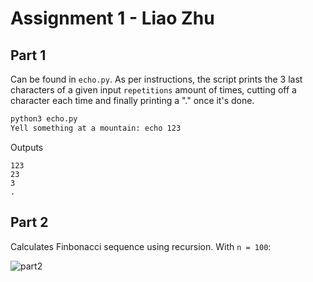 # Assignment 1 - Liao Zhu

## Part 1
Can be found in `echo.py`. As per instructions, the script prints the 3 last characters of a given input `repetitions` amount of times, cutting off a character each time and finally printing a "." once it's done.

```bash
python3 echo.py
Yell something at a mountain: echo 123
```
Outputs 
```
123
23
3
.
```

## Part 2
Calculates Finbonacci sequence using recursion. With `n = 100`:

![part2](/fib.png)